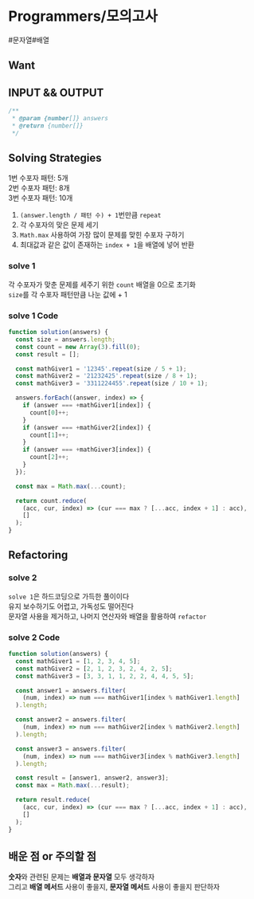 # Programmers/모의고사

#문자열#배열

## Want

## INPUT && OUTPUT

```js
/**
 * @param {number[]} answers
 * @return {number[]}
 */
```

## Solving Strategies

1번 수포자 패턴: 5개  
2번 수포자 패턴: 8개  
3번 수포자 패턴: 10개

1. `(answer.length / 패턴 수) + 1`번만큼 `repeat`
2. 각 수포자의 맞은 문제 세기
3. `Math.max` 사용하여 가장 많이 문제를 맞힌 수포자 구하기
4. 최대값과 같은 값이 존재하는 `index + 1`을 배열에 넣어 반환

### solve 1

각 수포자가 맞춘 문제를 세주기 위한 `count` 배열을 0으로 초기화  
`size`를 각 수포자 패턴만큼 나눈 값에 + 1

### solve 1 Code

```js
function solution(answers) {
  const size = answers.length;
  const count = new Array(3).fill(0);
  const result = [];

  const mathGiver1 = '12345'.repeat(size / 5 + 1);
  const mathGiver2 = '21232425'.repeat(size / 8 + 1);
  const mathGiver3 = '3311224455'.repeat(size / 10 + 1);

  answers.forEach((answer, index) => {
    if (answer === +mathGiver1[index]) {
      count[0]++;
    }
    if (answer === +mathGiver2[index]) {
      count[1]++;
    }
    if (answer === +mathGiver3[index]) {
      count[2]++;
    }
  });

  const max = Math.max(...count);

  return count.reduce(
    (acc, cur, index) => (cur === max ? [...acc, index + 1] : acc),
    []
  );
}
```

## Refactoring

### solve 2

`solve 1`은 하드코딩으로 가득한 풀이이다  
유지 보수하기도 어렵고, 가독성도 떨어진다  
문자열 사용을 제거하고, 나머지 연산자와 배열을 활용하여 `refactor`

### solve 2 Code

```js
function solution(answers) {
  const mathGiver1 = [1, 2, 3, 4, 5];
  const mathGiver2 = [2, 1, 2, 3, 2, 4, 2, 5];
  const mathGiver3 = [3, 3, 1, 1, 2, 2, 4, 4, 5, 5];

  const answer1 = answers.filter(
    (num, index) => num === mathGiver1[index % mathGiver1.length]
  ).length;

  const answer2 = answers.filter(
    (num, index) => num === mathGiver2[index % mathGiver2.length]
  ).length;

  const answer3 = answers.filter(
    (num, index) => num === mathGiver3[index % mathGiver3.length]
  ).length;

  const result = [answer1, answer2, answer3];
  const max = Math.max(...result);

  return result.reduce(
    (acc, cur, index) => (cur === max ? [...acc, index + 1] : acc),
    []
  );
}
```

## 배운 점 or 주의할 점

**숫자**와 관련된 문제는 **배열과 문자열** 모두 생각하자  
그리고 **배열 메서드** 사용이 좋을지, **문자열 메서드** 사용이 좋을지 판단하자
